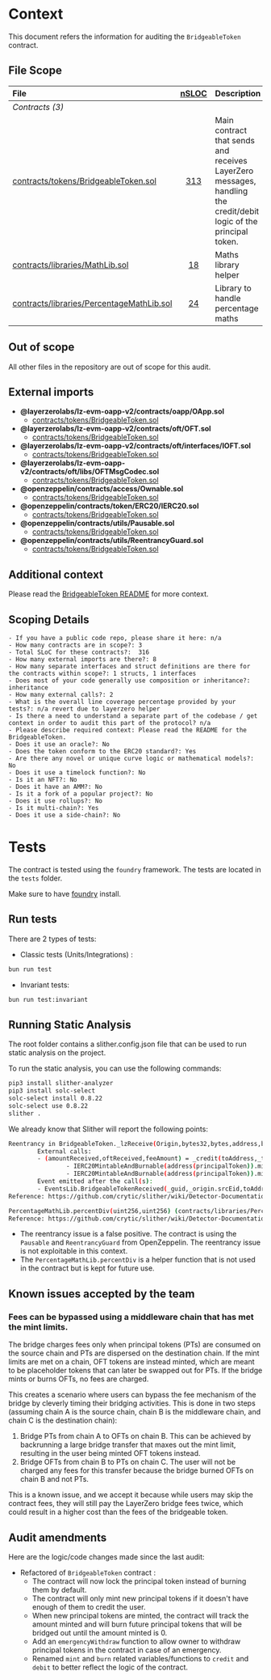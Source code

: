 # Context

This document refers the information for auditing the `BridgeableToken` contract.

## File Scope

| File                                                                                                                                                  |      [nSLOC](#nowhere "(nSLOC, nLines, Lines)")      | Description                                                                                                       | Libraries                                                                                                                                                                                                                                                                                                                       |
| :---------------------------------------------------------------------------------------------------------------------------------------------------- | :--------------------------------------------------: | :---------------------------------------------------------------------------------------------------------------- | :------------------------------------------------------------------------------------------------------------------------------------------------------------------------------------------------------------------------------------------------------------------------------------------------------------------------------ |
| _Contracts (3)_                                                                                                                                       |
| [contracts/tokens/BridgeableToken.sol](https://github.com/parallel-protocol/bridging-module/blob/main/contracts/tokens/BridgeableToken.sol)           | [313](#nowhere "(nSLOC:313, nLines:570, Lines:601)") | Main contract that sends and receives LayerZero messages, handling the credit/debit logic of the principal token. | [`@openzeppelin/*`](https://openzeppelin.com/contracts/) [`@layerzerolabs/lz-evm-oapp-v2/evm/oapp`](https://github.com/LayerZero-Labs/LayerZero-v2/tree/417cbb9eb68a4f678490d18728973c8c99f3f017/packages/layerzero-v2/evm/oapp) [`layerZero/*`](https://github.com/parallel-protocol/prl-token/blob/main/contracts/layerZero/) |
| [contracts/libraries/MathLib.sol](https://github.com/parallel-protocol/bridging-module/blob/main/contracts/libraries/MathLib.sol)                     |   [18](#nowhere "(nSLOC:18, nLines:28, Lines:28)")   | Maths library helper                                                                                              | -                                                                                                                                                                                                                                                                                                                               |
| [contracts/libraries/PercentageMathLib.sol](https://github.com/parallel-protocol/bridging-module/blob/main/contracts/libraries/PercentageMathLib.sol) |   [24](#nowhere "(nSLOC:24, nLines:48, Lines:48)")   | Library to handle percentage maths                                                                                | -                                                                                                                                                                                                                                                                                                                               |

## Out of scope

All other files in the repository are out of scope for this audit.

## External imports

- **@layerzerolabs/lz-evm-oapp-v2/contracts/oapp/OApp.sol**
  - [contracts/tokens/BridgeableToken.sol](https://github.com/parallel-protocol/bridging-module/blob/main/contracts/tokens/BridgeableToken.sol)
- **@layerzerolabs/lz-evm-oapp-v2/contracts/oft/OFT.sol**
  - [contracts/tokens/BridgeableToken.sol](https://github.com/parallel-protocol/bridging-module/blob/main/contracts/tokens/BridgeableToken.sol)
- **@layerzerolabs/lz-evm-oapp-v2/contracts/oft/interfaces/IOFT.sol**
  - [contracts/tokens/BridgeableToken.sol](https://github.com/parallel-protocol/bridging-module/blob/main/contracts/tokens/BridgeableToken.sol)
- **@layerzerolabs/lz-evm-oapp-v2/contracts/oft/libs/OFTMsgCodec.sol**
  - [contracts/tokens/BridgeableToken.sol](https://github.com/parallel-protocol/bridging-module/blob/main/contracts/tokens/BridgeableToken.sol)
- **@openzeppelin/contracts/access/Ownable.sol**
  - [contracts/tokens/BridgeableToken.sol](https://github.com/parallel-protocol/bridging-module/blob/main/contracts/tokens/BridgeableToken.sol)
- **@openzeppelin/contracts/token/ERC20/IERC20.sol**
  - [contracts/tokens/BridgeableToken.sol](https://github.com/parallel-protocol/bridging-module/blob/main/contracts/tokens/BridgeableToken.sol)
- **@openzeppelin/contracts/utils/Pausable.sol**
  - [contracts/tokens/BridgeableToken.sol](https://github.com/parallel-protocol/bridging-module/blob/main/contracts/tokens/BridgeableToken.sol)
- **@openzeppelin/contracts/utils/ReentrancyGuard.sol**
  - [contracts/tokens/BridgeableToken.sol](https://github.com/parallel-protocol/bridging-module/blob/main/contracts/tokens/BridgeableToken.sol)

## Additional context

Please read the [BridgeableToken README](./README.md) for more context.

## Scoping Details

```
- If you have a public code repo, please share it here: n/a
- How many contracts are in scope?: 3
- Total SLoC for these contracts?:  316
- How many external imports are there?: 8
- How many separate interfaces and struct definitions are there for the contracts within scope?: 1 structs, 1 interfaces
- Does most of your code generally use composition or inheritance?: inheritance
- How many external calls?: 2
- What is the overall line coverage percentage provided by your tests?: n/a revert due to layerzero helper
- Is there a need to understand a separate part of the codebase / get context in order to audit this part of the protocol? n/a
- Please describe required context: Please read the README for the BridgeableToken.
- Does it use an oracle?: No
- Does the token conform to the ERC20 standard?: Yes
- Are there any novel or unique curve logic or mathematical models?: No
- Does it use a timelock function?: No
- Is it an NFT?: No
- Does it have an AMM?: No
- Is it a fork of a popular project?: No
- Does it use rollups?: No
- Is it multi-chain?: Yes
- Does it use a side-chain?: No
```

# Tests

The contract is tested using the `foundry` framework. The tests are located in the `tests` folder.

Make sure to have [foundry](https://book.getfoundry.sh/getting-started/installation) install.

## Run tests

There are 2 types of tests:

- Classic tests (Units/Integrations) :

```bash
bun run test
```

- Invariant tests:

```bash
bun run test:invariant
```

## Running Static Analysis

The root folder contains a slither.config.json file that can be used to run static analysis on the project.

To run the static analysis, you can use the following commands:

```bash
pip3 install slither-analyzer
pip3 install solc-select
solc-select install 0.8.22
solc-select use 0.8.22
slither .
```

We already know that Slither will report the following points:

```bash
Reentrancy in BridgeableToken._lzReceive(Origin,bytes32,bytes,address,bytes) (contracts/tokens/BridgeableToken.sol#333-354):
        External calls:
        - (amountReceived,oftReceived,feeAmount) = _credit(toAddress,_toLD(_message.amountSD()),_origin.srcEid,feeApplicable) (contracts/tokens/BridgeableToken.sol#350-351)
                - IERC20MintableAndBurnable(address(principalToken)).mint(feesRecipient,feeAmount) (contracts/tokens/BridgeableToken.sol#427)
                - IERC20MintableAndBurnable(address(principalToken)).mint(_to,amountReceived) (contracts/tokens/BridgeableToken.sol#430)
        Event emitted after the call(s):
        - EventsLib.BridgeableTokenReceived(_guid,_origin.srcEid,toAddress,amountReceived,oftReceived,feeAmount) (contracts/tokens/BridgeableToken.sol#353)
Reference: https://github.com/crytic/slither/wiki/Detector-Documentation#reentrancy-vulnerabilities-3

PercentageMathLib.percentDiv(uint256,uint256) (contracts/libraries/PercentageMathLib.sol#32-47) is never used and should be removed
Reference: https://github.com/crytic/slither/wiki/Detector-Documentation#dead-code
```

- The reentrancy issue is a false positive. The contract is using the `Pausable` and `ReentrancyGuard` from OpenZeppelin. The reentrancy issue is not exploitable in this context.
- The `PercentageMathLib.percentDiv` is a helper function that is not used in the contract but is kept for future use.

## Known issues accepted by the team

### Fees can be bypassed using a middleware chain that has met the mint limits.

The bridge charges fees only when principal tokens (PTs) are consumed on the source chain and PTs are dispersed on the destination chain. If the mint limits are met on a chain, OFT tokens are instead minted, which are meant to be placeholder tokens that can later be swapped out for PTs. If the bridge mints or burns OFTs, no fees are charged.

This creates a scenario where users can bypass the fee mechanism of the bridge by cleverly timing their bridging activities. This is done in two steps (assuming chain A is the source chain, chain B is the middleware chain, and chain C is the destination chain):

1. Bridge PTs from chain A to OFTs on chain B. This can be achieved by backrunning a large bridge transfer that maxes out the mint limit, resulting in the user being minted OFT tokens instead.
2. Bridge OFTs from chain B to PTs on chain C. The user will not be charged any fees for this transfer because the bridge burned OFTs on chain B and not PTs.

This is a known issue, and we accept it because while users may skip the contract fees, they will still pay the LayerZero bridge fees twice, which could result in a higher cost than the fees of the bridgeable token.

## Audit amendments

Here are the logic/code changes made since the last audit:

- Refactored of `BridgeableToken` contract :
  - The contract will now lock the principal token instead of burning them by default.
  - The contract will only mint new principal tokens if it doesn't have enough of them to credit the user.
  - When new principal tokens are minted, the contract will track the amount minted and will burn future principal tokens that will be bridged out until the amount minted is 0.
  - Add an `emergencyWithdraw` function to allow owner to withdraw principal tokens in the contract in case of an emergency.
  - Renamed `mint` and `burn` related variables/functions to `credit` and `debit` to better reflect the logic of the contract.

